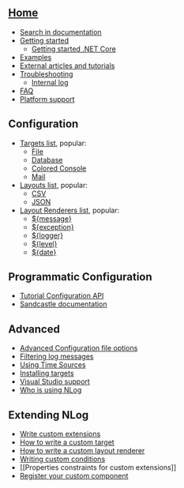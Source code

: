 ## [Home](/NLog/NLog/wiki)

* [Search in documentation](https://github.com/NLog/NLog/search?q=&type=Wikis&utf8=%E2%9C%93)
* [Getting started](Tutorial)
  * [Getting started .NET Core](https://github.com/NLog/NLog.web/wiki)
* [Examples](Examples)
* [External articles and tutorials](Web-resources)
* [Troubleshooting](Logging-troubleshooting)
  * [Internal log](Internal-logging)
* [FAQ](faq)
* [Platform support](platform-support)

## Configuration

* [Targets list](Targets), popular:
  * [File](File-Target)
  * [Database](Database-Target)
  * [Colored Console](ColoredConsole-target)
  * [Mail](Mail-Target)
* [Layouts list](Layouts),  popular:
  * [CSV](CsvLayout)
  * [JSON](JsonLayout)
* [Layout Renderers list](Layout-Renderers),  popular:
  * [${message}](Message-Layout-Renderer)
  * [${exception}](Exception-Layout-Renderer)
  * [${logger}](Logger-Layout-Renderer)
  * [${level}](Level-Layout-Renderer)
  * [${date}](Date-Layout-Renderer)

## Programmatic Configuration
* [Tutorial Configuration API](Configuration-API)
* [Sandcastle documentation](http://nlog-project.org/documentation/)

## Advanced
* [Advanced Configuration file options](Configuration-file)
* [Filtering log messages](Filtering-log-messages)
* [Using Time Sources](Time-Source)
* [Installing targets](Installing-targets)
* [Visual Studio support](Visual-Studio-support)
* [Who is using NLog](Who-Is-Using-NLog) 

## Extending NLog
* [Write custom extensions](Extending-NLog)
* [How to write a custom target](How-to-write-a-custom-target)
* [How to write a custom layout renderer](How-to-write-a-custom-layout-renderer)
* [Writing custom conditions](When-Filter#extensibility)
* [[Properties constraints for custom extensions]]
* [Register your custom component](Register-your-custom-component)